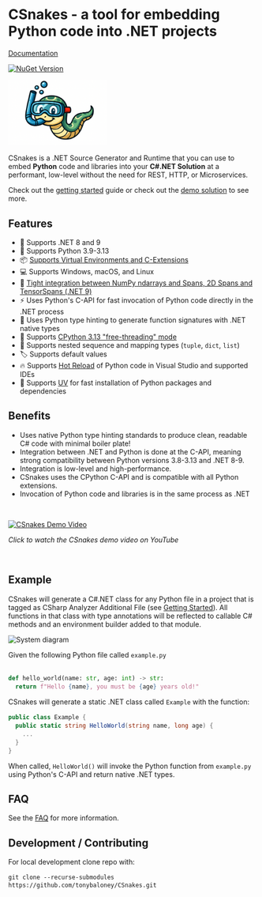 # CSnakes - a tool for embedding Python code into .NET projects

[Documentation](https://tonybaloney.github.io/CSnakes/)

[![NuGet Version](https://img.shields.io/nuget/v/CSnakes.Runtime?label=CSnakes.Runtime)](https://www.nuget.org/packages/CSnakes.Runtime)

<img src="docs/res/logo.jpeg" alt="drawing" width="200"/> 

CSnakes is a .NET Source Generator and Runtime that you can use to embed **Python** code and libraries into your **C#.NET Solution** at a performant, low-level without the need for REST, HTTP, or Microservices.

Check out the [getting started](https://tonybaloney.github.io/CSnakes/latest/getting-started/quick-start/) guide or check out the [demo solution](https://github.com/tonybaloney/CSnakes/tree/main/samples) to see more.

## Features

- 🤖 Supports .NET 8 and 9  
- 🐍 Supports Python 3.9-3.13  
- 📦 [Supports Virtual Environments and C-Extensions](https://tonybaloney.github.io/CSnakes/latest/user-guide/environments/)  
- 💻 Supports Windows, macOS, and Linux  
- 🧮 [Tight integration between NumPy ndarrays and Spans, 2D Spans and TensorSpans (.NET 9)](https://tonybaloney.github.io/CSnakes/latest/user-guide/buffers/)  
- ⚡ Uses Python's C-API for fast invocation of Python code directly in the .NET process  
- 🧠 Uses Python type hinting to generate function signatures with .NET native types  
- 🧵 Supports [CPython 3.13 "free-threading" mode](https://tonybaloney.github.io/CSnakes/latest/advanced/free-threading/)  
- 🧩 Supports nested sequence and mapping types (`tuple`, `dict`, `list`)  
- 🏷️ Supports default values  
- 🔥 Supports [Hot Reload](https://tonybaloney.github.io/CSnakes/latest/advanced/hot-reload/) of Python code in Visual Studio and supported IDEs  
- 🚀 Supports [UV](https://tonybaloney.github.io/CSnakes/latest/user-guide/environments/#installing-dependencies-with-uv) for fast installation of Python packages and dependencies  

## Benefits

- Uses native Python type hinting standards to produce clean, readable C# code with minimal boiler plate!
- Integration between .NET and Python is done at the C-API, meaning strong compatibility between Python versions 3.8-3.13 and .NET 8-9.
- Integration is low-level and high-performance.
- CSnakes uses the CPython C-API and is compatible with all Python extensions.
- Invocation of Python code and libraries is in the same process as .NET

<br />

[![CSnakes Demo Video](https://img.youtube.com/vi/fDbCqalegNU/0.jpg)](https://www.youtube.com/watch?v=fDbCqalegNU)

*Click to watch the CSnakes demo video on YouTube*

<br />

## Example

CSnakes will generate a C#.NET class for any Python file in a project that is tagged as CSharp Analyzer Additional File (see [Getting Started](https://tonybaloney.github.io/CSnakes/latest/getting-started/quick-start/)).
All functions in that class with type annotations will be reflected to callable C# methods and an environment builder added to that module.

![System diagram](docs/res/architecture_simple.png)

Given the following Python file called `example.py`

```python

def hello_world(name: str, age: int) -> str:
  return f"Hello {name}, you must be {age} years old!"
```

CSnakes will generate a static .NET class called `Example` with the function:

```csharp
public class Example {
  public static string HelloWorld(string name, long age) {
    ...
  }
}
```

When called, `HelloWorld()` will invoke the Python function from `example.py` using Python's C-API and return native .NET types.

## FAQ

See the [FAQ](https://tonybaloney.github.io/CSnakes/latest/community/faq/) for more information.

## Development / Contributing

For local development clone repo with:

```shell
git clone --recurse-submodules https://github.com/tonybaloney/CSnakes.git
```
